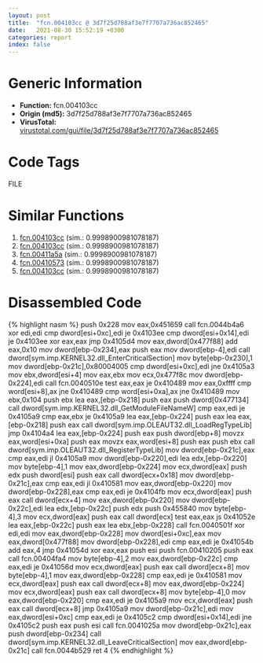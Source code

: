 ```yaml
---
layout: post
title:  "fcn.004103cc @ 3d7f25d788af3e7f7707a736ac852465"
date:   2021-08-30 15:52:19 +0300
categories: report
index: false
---
```


# Generic Information
- **Function:** fcn.004103cc
- **Origin (md5):** 3d7f25d788af3e7f7707a736ac852465
- **VirusTotal:** [virustotal.com/gui/file/3d7f25d788af3e7f7707a736ac852465][virustotal_ref]

# Code Tags
<span class="tag" id="FILE">FILE</span>


# Similar Functions

1. [fcn.004103cc][similar_1_ref] (sim.: 0.9998900981078187)
2. [fcn.004103cc][similar_2_ref] (sim.: 0.9998900981078187)
3. [fcn.00411a5a][similar_3_ref] (sim.: 0.9998900981078187)
4. [fcn.00410573][similar_4_ref] (sim.: 0.9998900981078187)
5. [fcn.004103cc][similar_5_ref] (sim.: 0.9998900981078187)


# Disassembled Code

{% highlight nasm %}
push 0x228
mov eax,0x451659
call fcn.0044b4a6
xor edi,edi
cmp dword[esi+0xc],edi
je 0x4103ee
cmp dword[esi+0x14],edi
je 0x4103ee
xor eax,eax
jmp 0x4105d4
mov eax,dword[0x477f88]
add eax,0x10
mov dword[ebp-0x234],eax
push eax
mov dword[ebp-4],edi
call dword[sym.imp.KERNEL32.dll_EnterCriticalSection]
mov byte[ebp-0x230],1
mov dword[ebp-0x21c],0x80004005
cmp dword[esi+0xc],edi
jne 0x4105a3
mov ebx,dword[esi+4]
mov eax,ebx
mov ecx,0x477f8c
mov dword[ebp-0x224],edi
call fcn.0040510e
test eax,eax
je 0x410489
mov eax,0xffff
cmp word[esi+8],ax
jne 0x410489
cmp word[esi+0xa],ax
jne 0x410489
mov ebx,0x104
push ebx
lea eax,[ebp-0x218]
push eax
push dword[0x477134]
call dword[sym.imp.KERNEL32.dll_GetModuleFileNameW]
cmp eax,edi
je 0x4105a9
cmp eax,ebx
je 0x4105a9
lea eax,[ebp-0x224]
push eax
lea eax,[ebp-0x218]
push eax
call dword[sym.imp.OLEAUT32.dll_LoadRegTypeLib]
jmp 0x4104a4
lea eax,[ebp-0x224]
push eax
push dword[ebp+8]
movzx eax,word[esi+0xa]
push eax
movzx eax,word[esi+8]
push eax
push ebx
call dword[sym.imp.OLEAUT32.dll_RegisterTypeLib]
mov dword[ebp-0x21c],eax
cmp eax,edi
jl 0x4105a9
mov dword[ebp-0x220],edi
lea edx,[ebp-0x220]
mov byte[ebp-4],1
mov eax,dword[ebp-0x224]
mov ecx,dword[eax]
push edx
push dword[esi]
push eax
call dword[ecx+0x18]
mov dword[ebp-0x21c],eax
cmp eax,edi
jl 0x410581
mov eax,dword[ebp-0x220]
mov dword[ebp-0x228],eax
cmp eax,edi
je 0x4104fb
mov ecx,dword[eax]
push eax
call dword[ecx+4]
mov eax,dword[ebp-0x220]
mov dword[ebp-0x22c],edi
lea edx,[ebp-0x22c]
push edx
push 0x455840
mov byte[ebp-4],3
mov ecx,dword[eax]
push eax
call dword[ecx]
test eax,eax
js 0x41052e
lea eax,[ebp-0x22c]
push eax
lea ebx,[ebp-0x228]
call fcn.0040501f
xor edi,edi
mov eax,dword[ebp-0x228]
mov dword[esi+0xc],eax
mov eax,dword[0x477f88]
mov dword[ebp-0x228],edi
cmp eax,edi
je 0x41054b
add eax,4
jmp 0x41054d
xor eax,eax
push esi
push fcn.00410205
push eax
call fcn.00404fa4
mov byte[ebp-4],2
mov eax,dword[ebp-0x22c]
cmp eax,edi
je 0x41056d
mov ecx,dword[eax]
push eax
call dword[ecx+8]
mov byte[ebp-4],1
mov eax,dword[ebp-0x228]
cmp eax,edi
je 0x410581
mov ecx,dword[eax]
push eax
call dword[ecx+8]
mov eax,dword[ebp-0x224]
mov ecx,dword[eax]
push eax
call dword[ecx+8]
mov byte[ebp-4],0
mov eax,dword[ebp-0x220]
cmp eax,edi
je 0x4105a9
mov ecx,dword[eax]
push eax
call dword[ecx+8]
jmp 0x4105a9
mov dword[ebp-0x21c],edi
mov eax,dword[esi+0xc]
cmp eax,edi
je 0x4105c2
cmp dword[esi+0x14],edi
jne 0x4105c2
push eax
push esi
call fcn.0041025a
mov dword[ebp-0x21c],eax
push dword[ebp-0x234]
call dword[sym.imp.KERNEL32.dll_LeaveCriticalSection]
mov eax,dword[ebp-0x21c]
call fcn.0044b529
ret 4
{% endhighlight %}


[similar_1_ref]: /report/fcn.004103cc@e83552e81a6f265fd7baa50402d3d47d
[similar_2_ref]: /report/fcn.004103cc@44a756939733df3681808b122b91651f
[similar_3_ref]: /report/fcn.00411a5a@f5b8476c36459986b226c45654aeb016
[similar_4_ref]: /report/fcn.00410573@e16f74a2849182d98050864255e902f8
[similar_5_ref]: /report/fcn.004103cc@b8b9cf6862b0d68d10750002e5baaf97
[virustotal_ref]: https://www.virustotal.com/gui/file/3d7f25d788af3e7f7707a736ac852465